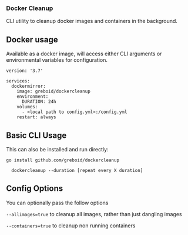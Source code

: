 ### Docker Cleanup

CLI utility to cleanup docker images and containers in the background.

## Docker usage

Available as a docker image, will access either CLI arguments or environmental variables for configuration.

```
version: '3.7'

services:
  dockermirror:
    image: greboid/dockercleanup
    environment:
      DURATION: 24h
    volumes:
      - <local path to config.yml>:/config.yml
    restart: always
```

## Basic CLI Usage

This can also be installed and run directly:

```
go install github.com/greboid/dockercleanup
```
    
```
  dockercleanup --duration [repeat every X duration]
```

## Config Options

You can optionally pass the follow options


  ```--allimages=true``` to cleanup all images, rather than just dangling images
  
  
  ```--containers=true``` to cleanup non running containers

